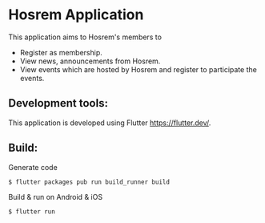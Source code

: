 # Hosrem Application

This application aims to Hosrem's members to 
* Register as membership.
* View news, announcements from Hosrem.
* View events which are hosted by Hosrem and register to participate the events.


## Development tools:
This application is developed using Flutter https://flutter.dev/. 

## Build:
Generate code
```console
$ flutter packages pub run build_runner build
```

Build & run on Android & iOS
```console
$ flutter run
```
